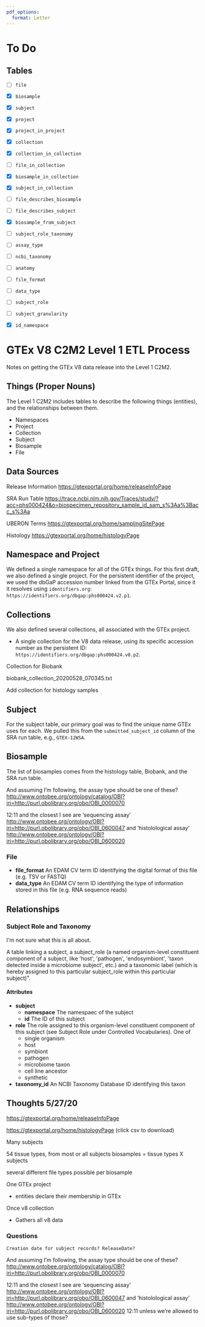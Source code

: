 ```yaml
---
pdf_options:
  format: Letter
---
```


# To Do

## Tables

- [ ] `file`
- [X] `biosample`
- [X] `subject`
- [X] `project`
- [X] `project_in_project`
- [X] `collection`
- [X] `collection_in_collection`
- [ ] `file_in_collection`
- [X] `biosample_in_collection`
- [X] `subject_in_collection`
- [ ] `file_describes_biosample`
- [ ] `file_describes_subject`
- [X] `biosample_from_subject`
- [ ] `subject_role_taxonomy`
- [ ] `assay_type`
- [ ] `ncbi_taxonomy`
- [ ] `anatomy`
- [ ] `file_format`
- [ ] `data_type`
- [ ] `subject_role`
- [ ] `subject_granularity`
- [X] `id_namespace`


# GTEx V8 C2M2 Level 1 ETL Process

Notes on getting the GTEx V8 data release into the Level 1 C2M2.

## Things (Proper Nouns)

The Level 1 C2M2 includes tables to describe the following things (entities), and the relationships between them.

 * Namespaces
 * Project
 * Collection
 * Subject
 * Biosample
 * File

## Data Sources

Release Information
https://gtexportal.org/home/releaseInfoPage

SRA Run Table
https://trace.ncbi.nlm.nih.gov/Traces/study/?acc=phs000424&o=biospecimen_repository_sample_id_sam_s%3Aa%3Bacc_s%3Aa

UBERON Terms
https://gtexportal.org/home/samplingSitePage

Histology
https://gtexportal.org/home/histologyPage

## Namespace and Project

We defined a single namespace for all of the GTEx things. For this
first draft, we also defined a single project. For the persistent
identifier of the project, we used the dbGaP accession number linked
from the GTEx Portal, since it it resolves using `identifiers.org`:
`https://identifiers.org/dbgap:phs000424.v2.p1`.

## Collections

We also defined several collections, all associated with the GTEx
project.

 * A single collection for the V8 data release, using its specific accession
number as the persistent ID: `https://identifiers.org/dbgap:phs000424.v8.p2`.


Collection for Biobank

biobank_collection_20200528_070345.txt

Add collection for histology samples

## Subject

For the subject table, our primary goal was to find the unique name
GTEx uses for each. We pulled this from the `submitted_subject_id`
column of the SRA run table, e.g., `GTEX-12WSA`.

## Biosample

The list of biosamples comes from the histology table, Biobank, and
the SRA run table.

And assuming I’m following, the assay type should be one of these? http://www.ontobee.org/ontology/catalog/OBI?iri=http://purl.obolibrary.org/obo/OBI_0000070





12:11
and the closest I see are ‘sequencing assay’ http://www.ontobee.org/ontology/OBI?iri=http://purl.obolibrary.org/obo/OBI_0600047 and ‘histolological assay’ http://www.ontobee.org/ontology/OBI?iri=http://purl.obolibrary.org/obo/OBI_0600020

### File

 * **file_format** An EDAM CV term ID identifying the digital format of this file (e.g. TSV or FASTQ)
 * **data_type** An EDAM CV term ID identifying the type of information stored in this file (e.g. RNA sequence reads)


## Relationships

### Subject Role and Taxonomy

I'm not sure what this is all about.

A table linking a subject, a subject_role (a named organism-level constituent component of a subject, like 'host', 'pathogen', 'endosymbiont', 'taxon detected inside a microbiome subject', etc.) and a taxonomic label (which is hereby assigned to this particular subject_role within this particular subject)".

#### Attributes

 * **subject**
   - **namespace** The namespaec of the subject
   - **id** The ID of this subject
 * **role** The role assigned to this organism-level constituent component of this subject (see Subject Role under Controlled Vocabularies). One of
   - single organism
   - host
   - symbiont
   - pathogen
   - microbiome taxon
   - cell line ancestor
   - synthetic
 * **taxonomy_id** An NCBI Taxonomy Database ID identifying this taxon


## Thoughts 5/27/20

https://gtexportal.org/home/releaseInfoPage

https://gtexportal.org/home/histologyPage (click csv to
download)

Many subjects

54 tissue types, from most or all subjects
biosamples = tissue types X subjects

several different file types possible per biosample


One GTEx project
 * entities declare their membership in GTEx

Once v8 collection
 * Gathers all v8 data

### Questions
    Creation date for subject records? ReleaseDate?


And assuming I’m following, the assay type should be one of these? http://www.ontobee.org/ontology/catalog/OBI?iri=http://purl.obolibrary.org/obo/OBI_0000070


12:11
and the closest I see are ‘sequencing assay’ http://www.ontobee.org/ontology/OBI?iri=http://purl.obolibrary.org/obo/OBI_0600047 and ‘histolological assay’ http://www.ontobee.org/ontology/OBI?iri=http://purl.obolibrary.org/obo/OBI_0600020
12:11
unless we’re allowed to use sub-types of those?

